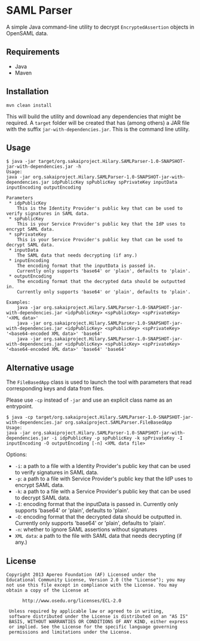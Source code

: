 # SAML Parser
A simple Java command-line utility to decrypt `EncryptedAssertion` objects in OpenSAML data.

## Requirements
 * Java
 * Maven

## Installation

```
mvn clean install
```

This will build the utility and download any dependencies that might be required.
A `target` folder will be created that has (among others) a JAR file with the suffix `jar-with-dependencies.jar`.
This is the command line utility.

## Usage

```
$ java -jar target/org.sakaiproject.Hilary.SAMLParser-1.0-SNAPSHOT-jar-with-dependencies.jar -h
Usage:
java -jar org.sakaiproject.Hilary.SAMLParser-1.0-SNAPSHOT-jar-with-dependencies.jar idpPublicKey spPublicKey spPrivateKey inputData inputEncoding outputEncoding

Parameters
 * idpPublicKey
    This is the Identity Provider's public key that can be used to verify signatures in SAML data.
 * spPublicKey
    This is your Service Provider's public key that the IdP uses to encrypt SAML data.
 * spPrivateKey
    This is your Service Provider's public key that can be used to decrypt SAML data.
 * inputData
    The SAML data that needs decrypting (if any.)
 * inputEncoding
    The encoding format that the inputData is passed in.
    Currently only supports 'base64' or 'plain', defaults to 'plain'.
 * outputEncoding
    The encoding format that the decrypted data should be outputted in.
    Currently only supports 'base64' or 'plain', defaults to 'plain'.

Examples:
    java -jar org.sakaiproject.Hilary.SAMLParser-1.0-SNAPSHOT-jar-with-dependencies.jar <idpPublicKey> <spPublicKey> <spPrivateKey> '<XML data>'
    java -jar org.sakaiproject.Hilary.SAMLParser-1.0-SNAPSHOT-jar-with-dependencies.jar <idpPublicKey> <spPublicKey> <spPrivateKey> '<base64-encoded XML data>' 'base64'
    java -jar org.sakaiproject.Hilary.SAMLParser-1.0-SNAPSHOT-jar-with-dependencies.jar <idpPublicKey> <spPublicKey> <spPrivateKey> '<base64-encoded XML data>' 'base64' 'base64'
```

## Alternative usage

The `FileBasedApp` class is used to launch the tool with parameters that read corresponding keys and data from files.

Please use `-cp` instead of `-jar` and use an explicit class name as an entrypoint.

```
$ java -cp target/org.sakaiproject.Hilary.SAMLParser-1.0-SNAPSHOT-jar-with-dependencies.jar org.sakaiproject.SAMLParser.FileBasedApp
Usage:
java -jar org.sakaiproject.Hilary.SAMLParser-1.0-SNAPSHOT-jar-with-dependencies.jar -i idpPublicKey -p spPublicKey -k spPrivateKey -I inputEncoding -O outputEncoding [-n] <XML data file>
```

Options:

 * `-i`: a path to a file with a Identity Provider's public key that can be used to verify signatures in SAML data.
 * `-p`: a path to a file with Service Provider's public key that the IdP uses to encrypt SAML data.
 * `-k`: a path to a file with a Service Provider's public key that can be used to decrypt SAML data.
 * `-I`: encoding format that the inputData is passed in. Currently only supports 'base64' or 'plain', defaults to 'plain'.
 * `-O`:  encoding format that the decrypted data should be outputted in. Currently only supports 'base64' or 'plain', defaults to 'plain'.
 * `-n`: whether to ignore SAML assertions without signatures
 * `XML data`: a path to the file with SAML data that needs decrypting (if any.)


## License

```
Copyright 2013 Apereo Foundation (AF) Licensed under the
Educational Community License, Version 2.0 (the "License"); you may
not use this file except in compliance with the License. You may
obtain a copy of the License at
 
      http://www.osedu.org/licenses/ECL-2.0
 
 Unless required by applicable law or agreed to in writing,
 software distributed under the License is distributed on an "AS IS"
 BASIS, WITHOUT WARRANTIES OR CONDITIONS OF ANY KIND, either express
 or implied. See the License for the specific language governing
 permissions and limitations under the License.
```

